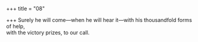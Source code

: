 +++
title = "08"

+++
Surely he will come—when he will hear it—with his thousandfold forms  of help,  
with the victory prizes, to our call.  
